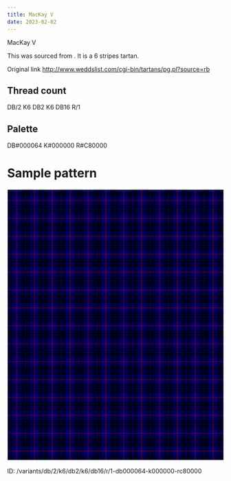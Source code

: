 ```yaml
---
title: MacKay V
date: 2023-02-02
---
```

MacKay V

This was sourced from <no value>.  It is a 6 stripes tartan.

Original link http://www.weddslist.com/cgi-bin/tartans/pg.pl?source=rb

## Thread count
DB/2 K6 DB2 K6 DB16 R/1

## Palette
DB#000064 K#000000 R#C80000

# Sample pattern

![Tartan detail](tartan.png "DB/2 K6 DB2 K6 DB16 R/1 tartan")

ID: /variants/db/2/k6/db2/k6/db16/r/1-db000064-k000000-rc80000
